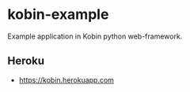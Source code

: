 # kobin-example

Example application in Kobin python web-framework.


## Heroku

- https://kobin.herokuapp.com
